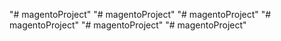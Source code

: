 "# magentoProject" 
"# magentoProject" 
"# magentoProject" 
"# magentoProject" 
"# magentoProject" 
"# magentoProject" 
